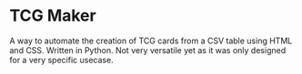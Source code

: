# TCG Maker
A way to automate the creation of TCG cards from a CSV table using HTML and CSS. Written in Python. Not very versatile yet as it was only designed for a very specific usecase.
